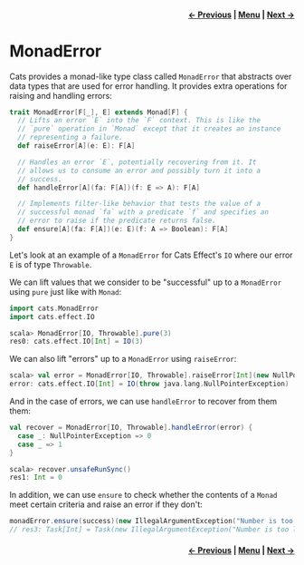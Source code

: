 <h4 align="right">
    <a href="lesson4_2_id.md">← Previous</a> |
    <a href="lesson4.md">Menu</a> |
    <a href="lesson4_4_eval.md">Next →</a>
</h4>

<h1>MonadError</h1>

Cats provides a monad-like type class called `MonadError` that abstracts over data types that are used for error 
handling. It provides extra operations for raising and handling errors:

```scala
trait MonadError[F[_], E] extends Monad[F] {
  // Lifts an error `E` into the `F` context. This is like the
  // `pure` operation in `Monad` except that it creates an instance
  // representing a failure.
  def raiseError[A](e: E): F[A]

  // Handles an error `E`, potentially recovering from it. It
  // allows us to consume an error and possibly turn it into a
  // success.
  def handleError[A](fa: F[A])(f: E => A): F[A]

  // Implements filter-like behavior that tests the value of a
  // successful monad `fa` with a predicate `f` and specifies an
  // error to raise if the predicate returns false.
  def ensure[A](fa: F[A])(e: E)(f: A => Boolean): F[A]
}
```

Let's look at an example of a `MonadError` for Cats Effect's `IO` where our error `E` is of type `Throwable`. 

We can lift values that we consider to be "successful" up to a `MonadError` using `pure` just like with `Monad`:

```scala
import cats.MonadError
import cats.effect.IO

scala> MonadError[IO, Throwable].pure(3)
res0: cats.effect.IO[Int] = IO(3)
```

We can also lift "errors" up to a `MonadError` using `raiseError`:

```scala
scala> val error = MonadError[IO, Throwable].raiseError[Int](new NullPointerException())
error: cats.effect.IO[Int] = IO(throw java.lang.NullPointerException)
```

And in the case of errors, we can use `handleError` to recover from them them:

```scala
val recover = MonadError[IO, Throwable].handleError(error) {
  case _: NullPointerException => 0
  case _ => 1
}

scala> recover.unsafeRunSync()
res1: Int = 0
```

In addition, we can use `ensure` to check whether the contents of a `Monad` meet certain criteria and raise an error if 
they don't: 

```scala
monadError.ensure(success)(new IllegalArgumentException("Number is too low!"))(_ > 5)
// res3: Task[Int] = Task(new IllegalArgumentException("Number is too low!"))
```

<h4 align="right">
    <a href="lesson4_2_id.md">← Previous</a> |
    <a href="lesson4.md">Menu</a> |
    <a href="lesson4_4_eval.md">Next →</a>
</h4>